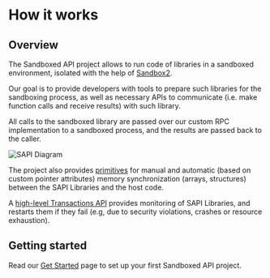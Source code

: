 # How it works

## Overview

The Sandboxed API project allows to run code of libraries in a sandboxed
environment, isolated with the help of [Sandbox2](../sandbox2/README.md).

Our goal is to provide developers with tools to prepare such libraries for the
sandboxing process, as well as necessary APIs to communicate (i.e. make function
calls and receive results) with such library.

All calls to the sandboxed library are passed over our custom RPC implementation
to a sandboxed process, and the results are passed back to the caller.

![SAPI Diagram](images/sapi-overview.png)

The project also provides [primitives](variables.md) for manual and
automatic (based on custom pointer attributes) memory synchronization (arrays,
structures) between the SAPI Libraries and the host code.

A [high-level Transactions API](transactions.md) provides monitoring of SAPI
Libraries, and restarts them if they fail (e.g, due to security violations,
crashes or resource exhaustion).


## Getting started

Read our [Get Started](getting-started.md) page to set up your first Sandboxed
API project.
